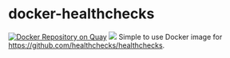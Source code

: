 # docker-healthchecks
[![Docker Repository on Quay](https://quay.io/repository/galexrt/healthchecks/status "Docker Repository on Quay")](https://quay.io/repository/galexrt/healthchecks)
[![](https://images.microbadger.com/badges/image/galexrt/healthchecks.svg)](https://microbadger.com/images/galexrt/healthchecks "Get your own image badge on microbadger.com")
Simple to use Docker image for https://github.com/healthchecks/healthchecks.

